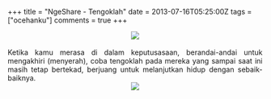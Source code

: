 +++
title = "NgeShare - Tengoklah"
date = 2013-07-16T05:25:00Z
tags = ["ocehanku"]
comments = true
+++

<center><img border="0" data-original-height="600" data-original-width="1200" src="https://1.bp.blogspot.com/-tIgVqmmea7w/XNsqnlTaqjI/AAAAAAAATq0/adv9v1RV-LI3yNo1kMXgVRcYrQYg3d2qgCLcBGAs/s1600/tengok.png" /></center><br />
<div style="text-align: justify;">Ketika kamu merasa di dalam keputusasaan, berandai-andai untuk mengakhiri (menyerah), coba tengoklah  pada mereka yang sampai saat ini masih tetap bertekad, berjuang untuk melanjutkan hidup dengan sebaik-baiknya.<br />
<center><img border="0" src="https://4.bp.blogspot.com/-qeMtqx-mtmA/UeR2pQVtEhI/AAAAAAAACnI/Ve9ofq3l9YY/s1600/d87cbb1f4ea1ae2a68c164d6b7165c2a.jpg" /></center></div>

